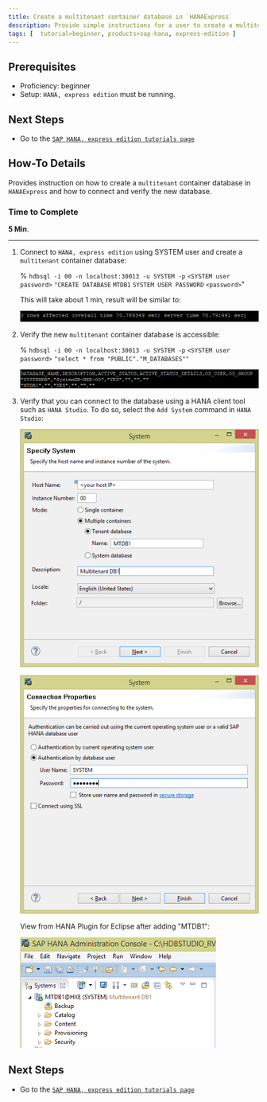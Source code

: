```yaml
---
title: Create a multitenant container database in `HANAExpress`
description: Provide simple instructions for a user to create a multitenant database in `HANAExpress`. SAP HANA systems with multitenant database containers can contain multiple tenant databases.
tags: [  tutorial>beginner, products>sap-hana, express-edition ]
---
```


## Prerequisites  
 - Proficiency: beginner
 - Setup: `HANA, express edition` must be running.

## Next Steps
 - Go to the [`SAP HANA, express edition tutorials page`](http://go.sap.com/developer/topics/sap-hana-express.tutorials.html)

## How-To Details
Provides instruction on how to create a `multitenant` container database in `HANAExpress` and how to connect and verify the new database.

### Time to Complete
**5 Min**.

---

1. Connect to `HANA, express edition` using SYSTEM user and create a `multitenant` container database:

    % `hdbsql -i 00 -n localhost:30013 -u SYSTEM -p` `<SYSTEM user password>` `"CREATE DATABASE` `MTDB1` `SYSTEM USER PASSWORD` `<password>`"

    This will take about 1 min, result will be similar to:

    ![image 1](1.png)

2. Verify the new `multitenant` container database is accessible:

    % `hdbsql -i 00 -n localhost:30013 -u SYSTEM -p` `<SYSTEM user password>` `"select * from "PUBLIC"."M_DATABASES""`
   
    ![image 1](2.png)

3. Verify that you can connect to the database using a HANA client tool such as `HANA Studio`. To do so, select the `Add System` command in `HANA Studio`:

    ![image 1](4.png)

    ![image 1](5.png)

    View from HANA Plugin for Eclipse after adding "MTDB1":

    ![image 1](3.png)


## Next Steps
 - Go to the [`SAP HANA, express edition tutorials page`](http://go.sap.com/developer/topics/sap-hana-express.tutorials.html)
